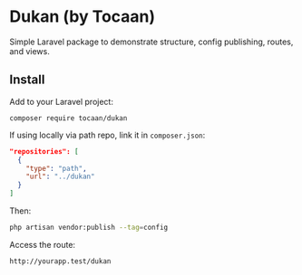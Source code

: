 # Dukan (by Tocaan)

Simple Laravel package to demonstrate structure, config publishing, routes, and views.

## Install

Add to your Laravel project:

```
composer require tocaan/dukan
```

If using locally via path repo, link it in `composer.json`:

```json
"repositories": [
  {
    "type": "path",
    "url": "../dukan"
  }
]
```

Then:

```bash
php artisan vendor:publish --tag=config
```

Access the route:

```
http://yourapp.test/dukan
```
